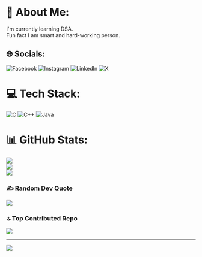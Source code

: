 # 💫 About Me:
I'm currently learning DSA.<br>Fun fact I am smart and hard-working person.  


## 🌐 Socials:
![Facebook](https://img.shields.io/badge/Facebook-%231877F2.svg?logo=Facebook&logoColor=white) ![Instagram](https://img.shields.io/badge/Instagram-%23E4405F.svg?logo=Instagram&logoColor=white) ![LinkedIn](https://img.shields.io/badge/LinkedIn-%230077B5.svg?logo=linkedin&logoColor=white) ![X](https://img.shields.io/badge/X-black.svg?logo=X&logoColor=white) 

# 💻 Tech Stack:
![C](https://img.shields.io/badge/c-%2300599C.svg?style=for-the-badge&logo=c&logoColor=white) ![C++](https://img.shields.io/badge/c++-%2300599C.svg?style=for-the-badge&logo=c%2B%2B&logoColor=white) ![Java](https://img.shields.io/badge/java-%23ED8B00.svg?style=for-the-badge&logo=openjdk&logoColor=white)
# 📊 GitHub Stats:
![](https://github-readme-stats.vercel.app/api?username=roudramondal&theme=radical&hide_border=true&include_all_commits=false&count_private=false)<br/>
![](https://github-readme-streak-stats.herokuapp.com/?user=roudramondal&theme=radical&hide_border=true)<br/>
![](https://github-readme-stats.vercel.app/api/top-langs/?username=roudramondal&theme=radical&hide_border=true&include_all_commits=false&count_private=false&layout=compact)

### ✍️ Random Dev Quote
![](https://quotes-github-readme.vercel.app/api?type=horizontal&theme=radical)

### 🔝 Top Contributed Repo
![](https://github-contributor-stats.vercel.app/api?username=roudramondal&limit=5&theme=radical&combine_all_yearly_contributions=true)

---
[![](https://visitcount.itsvg.in/api?id=roudramondal&icon=0&color=0)](https://visitcount.itsvg.in)

<!-- Proudly created with GPRM ( https://gprm.itsvg.in ) -->
